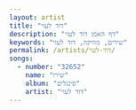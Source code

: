 ```yaml
---
layout: artist
title: "דוד לעוי"
description: "דף האמן דוד לעוי"
keywords: "שירים, מוזיקה, דוד לעוי"
permalink: /artists/דוד-לעוי/
songs:
  - number: "32652"
    name: "שירו"
    album: "סינגלים"
    artist: "דוד לעוי"
---
```


